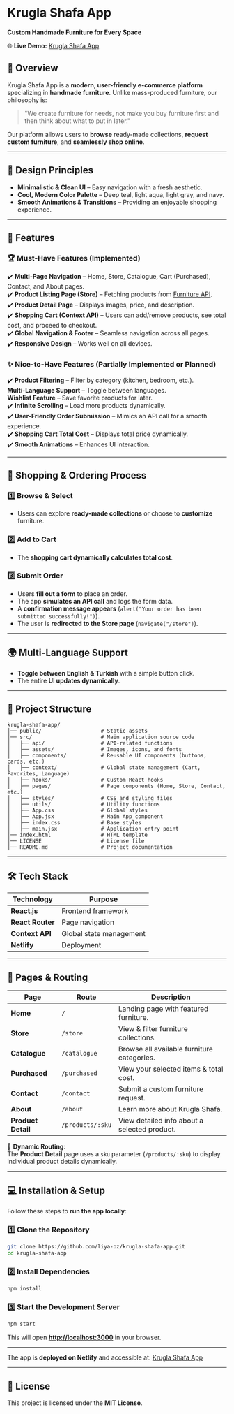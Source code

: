 # **Krugla Shafa App**  

**Custom Handmade Furniture for Every Space**  

🌐 **Live Demo:** [Krugla Shafa App](https://resonant-empanada-860d1d.netlify.app)  


## **📌 Overview**  

Krugla Shafa App is a **modern, user-friendly e-commerce platform** specializing in **handmade furniture**. Unlike mass-produced furniture, our philosophy is:  

> "We create furniture for needs, not make you buy furniture first and then think about what to put in later."  

Our platform allows users to **browse** ready-made collections, **request custom furniture**, and **seamlessly shop online**.

---

## **🎨 Design Principles**  

- **Minimalistic & Clean UI** – Easy navigation with a fresh aesthetic.  
- **Cool, Modern Color Palette** – Deep teal, light aqua, light gray, and navy.  
- **Smooth Animations & Transitions** – Providing an enjoyable shopping experience.  

---

## **🚀 Features**  

### **🏆 Must-Have Features (Implemented)**  

✔️ **Multi-Page Navigation** – Home, Store, Catalogue, Cart (Purchased), Contact, and About pages.  
✔️ **Product Listing Page (Store)** – Fetching products from [Furniture API](https://furniture-api.fly.dev/).  
✔️ **Product Detail Page** – Displays images, price, and description.  
✔️ **Shopping Cart (Context API)** – Users can add/remove products, see total cost, and proceed to checkout.  
✔️ **Global Navigation & Footer** – Seamless navigation across all pages.  
✔️ **Responsive Design** – Works well on all devices.  

### **✨ Nice-to-Have Features (Partially Implemented or Planned)**  

✔️ **Product Filtering** – Filter by category (kitchen, bedroom, etc.).  
 **Multi-Language Support** – Toggle between languages.  
 **Wishlist Feature** – Save favorite products for later.  
✔️ **Infinite Scrolling** – Load more products dynamically.  
✔️ **User-Friendly Order Submission** – Mimics an API call for a smooth experience.  
✔️ **Shopping Cart Total Cost** – Displays total price dynamically.  
✔️ **Smooth Animations** – Enhances UI interaction.  

---

## **🛒 Shopping & Ordering Process**  

### **1️⃣ Browse & Select**  

- Users can explore **ready-made collections** or choose to **customize** furniture.  

### **2️⃣ Add to Cart**  

- The **shopping cart dynamically calculates total cost**.  

### **3️⃣ Submit Order**  

- Users **fill out a form** to place an order.  
- The app **simulates an API call** and logs the form data.  
- A **confirmation message appears** (`alert("Your order has been submitted successfully!")`).  
- The user is **redirected to the Store page** (`navigate("/store")`).  

---

## **🌍 Multi-Language Support**  

- **Toggle between English & Turkish** with a simple button click.  
- The entire **UI updates dynamically**.  

---

## **📂 Project Structure**  

```
krugla-shafa-app/
│── public/                   # Static assets
│── src/                      # Main application source code
│   ├── api/                  # API-related functions
│   ├── assets/               # Images, icons, and fonts
│   ├── components/           # Reusable UI components (buttons, cards, etc.)
│   ├── context/              # Global state management (Cart, Favorites, Language)
│   ├── hooks/                # Custom React hooks
│   ├── pages/                # Page components (Home, Store, Contact, etc.)
│   ├── styles/               # CSS and styling files
│   ├── utils/                # Utility functions
│   ├── App.css               # Global styles
│   ├── App.jsx               # Main App component
│   ├── index.css             # Base styles
│   ├── main.jsx              # Application entry point
│── index.html                # HTML template
│── LICENSE                   # License file
│── README.md                 # Project documentation

```

---

## **🛠️ Tech Stack**  

| **Technology** | **Purpose** |
|---------------|------------|
| **React.js**  | Frontend framework |
| **React Router** | Page navigation |
| **Context API** | Global state management |
| **Netlify** | Deployment |

---

## **📂 Pages & Routing**  

| **Page**        | **Route**             | **Description** |
|----------------|----------------------|----------------|
| **Home**       | `/`                  | Landing page with featured furniture. |
| **Store**      | `/store`              | View & filter furniture collections. |
| **Catalogue**  | `/catalogue`          | Browse all available furniture categories. |
| **Purchased**  | `/purchased`          | View your selected items & total cost. |
| **Contact**    | `/contact`            | Submit a custom furniture request. |
| **About**      | `/about`              | Learn more about Krugla Shafa. |
| **Product Detail** | `/products/:sku`   | View detailed info about a selected product. |

🔹 **Dynamic Routing**:  
The **Product Detail** page uses a `sku` parameter (`/products/:sku`) to display individual product details dynamically.

---

## **💻 Installation & Setup**  

Follow these steps to **run the app locally**:

### **1️⃣ Clone the Repository**

```sh
git clone https://github.com/liya-oz/krugla-shafa-app.git
cd krugla-shafa-app
```

### **2️⃣ Install Dependencies**

```sh
npm install
```

### **3️⃣ Start the Development Server**

```sh
npm start
```

This will open **<http://localhost:3000>** in your browser.

---
The app is **deployed on Netlify** and accessible at: [Krugla Shafa App](https://resonant-empanada-860d1d.netlify.app)  

---

## **📜 License**

This project is licensed under the **MIT License**.
